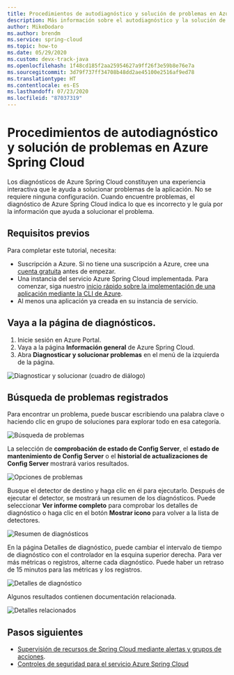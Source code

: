 ```yaml
---
title: Procedimientos de autodiagnóstico y solución de problemas en Azure Spring Cloud
description: Más información sobre el autodiagnóstico y la solución de problemas en Azure Spring Cloud
author: MikeDodaro
ms.author: brendm
ms.service: spring-cloud
ms.topic: how-to
ms.date: 05/29/2020
ms.custom: devx-track-java
ms.openlocfilehash: 1f48cd185f2aa25954627a9ff26f3e59b8e76e7a
ms.sourcegitcommit: 3d79f737ff34708b48dd2ae45100e2516af9ed78
ms.translationtype: HT
ms.contentlocale: es-ES
ms.lasthandoff: 07/23/2020
ms.locfileid: "87037319"
---
```

# <a name="how-to-self-diagnose-and-solve-problems-in-azure-spring-cloud"></a>Procedimientos de autodiagnóstico y solución de problemas en Azure Spring Cloud
Los diagnósticos de Azure Spring Cloud constituyen una experiencia interactiva que le ayuda a solucionar problemas de la aplicación. No se requiere ninguna configuración. Cuando encuentre problemas, el diagnóstico de Azure Spring Cloud indica lo que es incorrecto y le guía por la información que ayuda a solucionar el problema.

## <a name="prerequisites"></a>Requisitos previos
Para completar este tutorial, necesita:

* Suscripción a Azure. Si no tiene una suscripción a Azure, cree una [cuenta gratuita](https://azure.microsoft.com/free/?WT.mc_id=A261C142F) antes de empezar.
* Una instancia del servicio Azure Spring Cloud implementada. Para comenzar, siga nuestro [inicio rápido sobre la implementación de una aplicación mediante la CLI de Azure](spring-cloud-quickstart-launch-app-cli.md).
* Al menos una aplicación ya creada en su instancia de servicio.

## <a name="navigate-to-the-diagnostics-page"></a>Vaya a la página de diagnósticos.
1. Inicie sesión en Azure Portal.
2. Vaya a la página **Información general** de Azure Spring Cloud.
3. Abra **Diagnosticar y solucionar problemas** en el menú de la izquierda de la página.

 ![Diagnosticar y solucionar (cuadro de diálogo)](media/spring-cloud-diagnose/diagnose-solve-dialog.png)

 ## <a name="search-logged-issues"></a>Búsqueda de problemas registrados
Para encontrar un problema, puede buscar escribiendo una palabra clave o haciendo clic en grupo de soluciones para explorar todo en esa categoría.

 ![Búsqueda de problemas](media/spring-cloud-diagnose/search-detectors.png)

La selección de **comprobación de estado de Config Server**, el **estado de mantenimiento de Config Server** o el **historial de actualizaciones de Config Server** mostrará varios resultados.

![Opciones de problemas](media/spring-cloud-diagnose/detectors-options.png)

Busque el detector de destino y haga clic en él para ejecutarlo. Después de ejecutar el detector, se mostrará un resumen de los diagnósticos. Puede seleccionar **Ver informe completo** para comprobar los detalles de diagnóstico o haga clic en el botón **Mostrar icono** para volver a la lista de detectores.

 ![Resumen de diagnósticos](media/spring-cloud-diagnose/summary-diagnostics.png)

En la página Detalles de diagnóstico, puede cambiar el intervalo de tiempo de diagnóstico con el controlador en la esquina superior derecha. Para ver más métricas o registros, alterne cada diagnóstico. Puede haber un retraso de 15 minutos para las métricas y los registros.

 ![Detalles de diagnóstico](media/spring-cloud-diagnose/diagnostics-details.png)

Algunos resultados contienen documentación relacionada.

 ![Detalles relacionados](media/spring-cloud-diagnose/related-details.png)

## <a name="next-steps"></a>Pasos siguientes
* [Supervisión de recursos de Spring Cloud mediante alertas y grupos de acciones](spring-cloud-tutorial-alerts-action-groups.md).
* [Controles de seguridad para el servicio Azure Spring Cloud](spring-cloud-concept-security-controls.md)